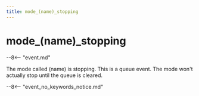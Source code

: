 ```yaml
---
title: mode_(name)_stopping
---
```


# mode_(name)\_stopping


--8<-- "event.md"

The mode called (name) is stopping. This is a queue event. The mode
won't actually stop until the queue is cleared.

--8<-- "event_no_keywords_notice.md"
